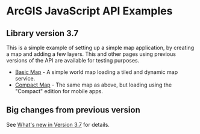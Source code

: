 # ArcGIS JavaScript API Examples

## Library version 3.7

This is a simple example of setting up a simple map application, by creating a map and adding a few layers. This and other pages using previous versions of the API are available for testing purposes.

- [Basic Map](http://raykendo.github.io/ArcGIS_JSAPI_Examples/v3_07/index.html) - A simple world map loading a tiled and dynamic map service.
- [Compact Map](http://raykendo.github.io/ArcGIS_JSAPI_Examples/v3_07/compact.html) - The same map as above, but loading using the "Compact" edition for mobile apps.

## Big changes from previous version
  
 See [What's new in Version 3.7](https://developers.arcgis.com/javascript/jshelp/new_v37.html) for details.